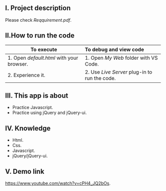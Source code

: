 ## I. Project description
Please check *Reqquirement.pdf*.
## II.How to run the code
|To execute|To debug and view code|
|------------|:---------------|
|1. Open *default.html* with your browser.|1. Open *My Web* folder with VS Code.|
|2. Experience it.|2. Use *Live Server* plug-in to run the code.|
## III. This app is about 
- Practice Javascript.
- Practice using jQuery and jQuery-ui.
## IV. Knowledge
- Html.
- Css.
- Javascript.
- jQuery/jQuery-ui.
## V. Demo link
https://www.youtube.com/watch?v=cPH4_JQ2bOs.
